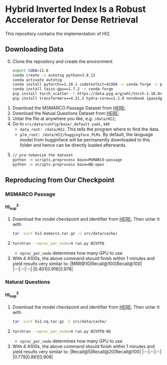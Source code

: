 # Hybrid Inverted Index Is a Robust Accelerator for Dense Retrieval

This repository contains the implementation of HI2.

## Downloading Data
0. Clone the repository and create the environment
   ```bash
   export CUDA=11.6
   conda create -n autotsg python=3.9.12
   conda activate autotsg
   conda install pytorch==1.10.1 cudatoolkit=$CUDA -c conda-forge -c pytorch
   conda install faiss-gpu==1.7.2 -c conda-forge
   pip install torch_scatter -f https://data.pyg.org/whl/torch-1.10.0+$CUDA.html
   pip install transformers==4.21.3 hydra-core==1.2.0 notebook ipywidgets psutil
   ```
1. Download the MSMARCO Passage Dataset from [HERE]();
2. Download the Natual Questions Dataset from [HERE]();
3. Untar the file at anywhere you like, e.g. `/data/HI2`;
4. Go to `src/data/config/base/_default.yaml`, set 
   - `data_root: /data/HI2`. This tells the program where to find the data.
   - `plm_root: /data/HI2/huggingface_PLMs`. By default, the language model from hugginface will be permanently downloaded to this folder and hence can be directly loaded afterwards.
5. ```bash
   // pre-tokenize the dataset
   python -m scripts.preprocess base=MSMARCO-passage
   python -m scripts.preprocess base=NQ-open
   ```

## Reproducing from Our Checkpoint
### MSMARCO Passage
#### HI$^2_{\text{sup}}$
1. Download the model checkpoint and identifier from [HERE](); Then untar it with 
   ```bash
   tar -xzvf hi2.msmarco.tar.gz -C src/data/cache/
   ```
2. ```bash
   torchrun --nproc_per_node=4 run.py BIVFPQ
   ```
   - `nproc_per_node` determines how many GPU to use
3. With 4 A100s, the above command should finish within 1 minutes and yield results very similar to:
   |MRR@10|Recall@100|Recall@100|
   |:-:|:-:|:-:|
   |0.401|0.916|0.976|

### Natural Questions
#### HI$^2_{\text{sup}}$
1. Download the model checkpoint and identifier from [HERE](); Then untar it with 
   ```bash
   tar -xzvf hi2.nq.tar.gz -C src/data/cache/
   ```
2. ```bash
   torchrun --nproc_per_node=4 run.py BIVFPQ-NQ
   ```
   - `nproc_per_node` determines how many GPU to use
3. With 4 A100s, the above command should finish within 1 minutes and yield results very similar to:
   |Recall@5|Recall@20|Recall@100|
   |:-:|:-:|:-:|
   |0.779|0.861|0.906|

